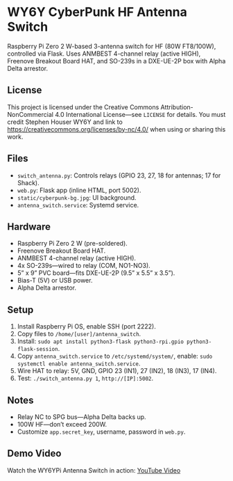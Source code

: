 # WY6Y CyberPunk HF Antenna Switch

Raspberry Pi Zero 2 W-based 3-antenna switch for HF (80W FT8/100W), controlled via Flask. Uses ANMBEST 4-channel relay (active HIGH), Freenove Breakout Board HAT, and SO-239s in a DXE-UE-2P box with Alpha Delta arrestor.

## License
This project is licensed under the Creative Commons Attribution-NonCommercial 4.0 International License—see `LICENSE` for details. You must credit Stephen Houser WY6Y and link to https://creativecommons.org/licenses/by-nc/4.0/ when using or sharing this work.

## Files
- `switch_antenna.py`: Controls relays (GPIO 23, 27, 18 for antennas; 17 for Shack).
- `web.py`: Flask app (inline HTML, port 5002).
- `static/cyberpunk-bg.jpg`: UI background.
- `antenna_switch.service`: Systemd service.

## Hardware
- Raspberry Pi Zero 2 W (pre-soldered).
- Freenove Breakout Board HAT.
- ANMBEST 4-channel relay (active HIGH).
- 4x SO-239s—wired to relay (COM, NO1-NO3).
- 5” x 9” PVC board—fits DXE-UE-2P (9.5” x 5.5” x 3.5”).
- Bias-T (5V) or USB power.
- Alpha Delta arrestor.

## Setup
1. Install Raspberry Pi OS, enable SSH (port 2222).
2. Copy files to `/home/[user]/antenna_switch`.
3. Install: `sudo apt install python3-flask python3-rpi.gpio python3-flask-session`.
4. Copy `antenna_switch.service` to `/etc/systemd/system/`, enable: `sudo systemctl enable antenna_switch.service`.
5. Wire HAT to relay: 5V, GND, GPIO 23 (IN1), 27 (IN2), 18 (IN3), 17 (IN4).
6. Test: `./switch_antenna.py 1`, `http://[IP]:5002`.

## Notes
- Relay NC to SPG bus—Alpha Delta backs up.
- 100W HF—don’t exceed 200W.
- Customize `app.secret_key`, username, password in `web.py`.

## Demo Video
Watch the WY6YPi Antenna Switch in action: [YouTube Video](https://youtu.be/Wce_CUvI8qY)
